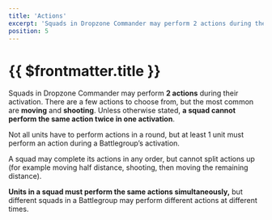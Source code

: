```yaml
---
title: 'Actions'
excerpt: 'Squads in Dropzone Commander may perform 2 actions during their activation.'
position: 5
---
```


# {{ $frontmatter.title }}

Squads in Dropzone Commander may perform **2 actions** during their activation. There are a few actions to choose from, but the most common are **moving** and **shooting**. Unless otherwise stated, **a squad cannot perform the same action twice in one activation**.

Not all units have to perform actions in a round, but at least 1 unit must perform an action during a Battlegroup’s activation.

A squad may complete its actions in any order, but cannot split actions up (for example moving half distance, shooting, then moving the remaining distance).

**Units in a squad must perform the same actions simultaneously,** but different squads in a Battlegroup may perform different actions at different times.
